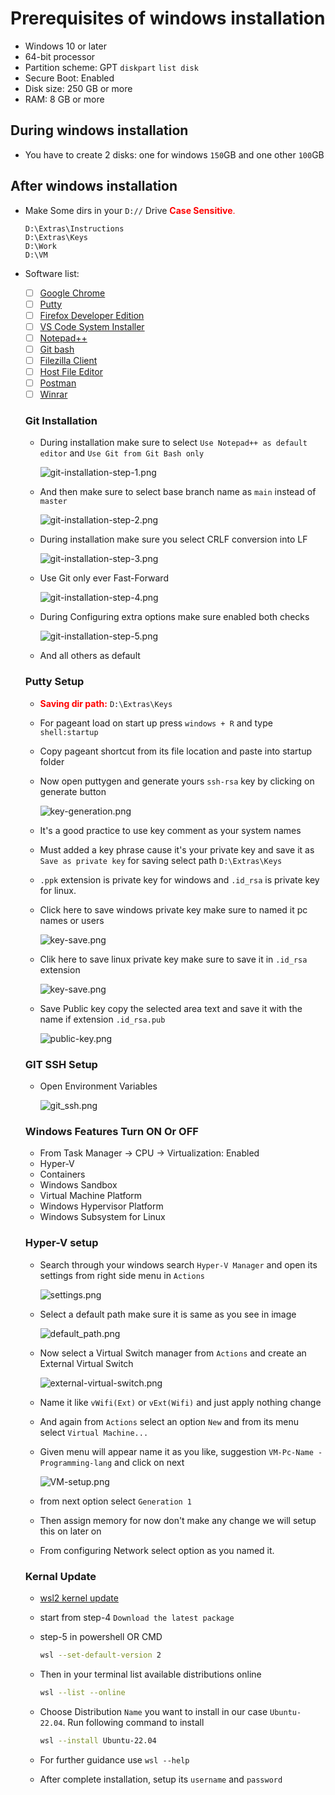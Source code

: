 # Prerequisites of windows installation
- Windows 10 or later
- 64-bit processor
- Partition scheme: GPT `diskpart` `list disk`
- Secure Boot: Enabled
- Disk size: 250 GB or more
- RAM: 8 GB or more

## During windows installation
- You have to create 2 disks: one for windows `150`GB and one other `100`GB

## After windows installation
- Make Some dirs in your `D://` Drive <span style="color: red;">**Case Sensitive**.</span>
  ```
  D:\Extras\Instructions
  D:\Extras\Keys
  D:\Work
  D:\VM
  ```
- Software list:
    - [ ] [Google Chrome](https://www.google.com/chrome/)
    - [ ] [Putty](https://www.putty.org/)
    - [ ] [Firefox Developer Edition](https://www.mozilla.org/en-US/firefox/developer/)
    - [ ] [VS Code System Installer](https://code.visualstudio.com/download)
    - [ ] [Notepad++](https://notepad-plus-plus.org/downloads/)
    - [ ] [Git bash](https://git-scm.com/downloads)
    - [ ] [Filezilla Client](https://filezilla-project.org/)
    - [ ] [Host File Editor](https://hostsfileeditor.com/)
    - [ ] [Postman](https://www.postman.com/)
    - [ ] [Winrar](https://www.win-rar.com/start.html?&L=0)

  ### Git Installation
    - During installation make sure to select `Use Notepad++ as default editor` and `Use Git from Git Bash only`

      ![git-installation-step-1.png](..%2Fimage%2Fgit%2Fgit-installation-step-1.png)
    - And then make sure to select base branch name as `main` instead of `master`

      ![git-installation-step-2.png](..%2Fimage%2Fgit%2Fgit-installation-step-2.png)
    - During installation make sure you select CRLF conversion into LF

      ![git-installation-step-3.png](..%2Fimage%2Fgit%2Fgit-installation-step-3.png)
    - Use Git only ever Fast-Forward

      ![git-installation-step-4.png](..%2Fimage%2Fgit%2Fgit-installation-step-4.png)
    - During Configuring extra options make sure enabled both checks

      ![git-installation-step-5.png](..%2Fimage%2Fgit%2Fgit-installation-step-5.png)
    - And all others as default

  ### Putty Setup
    - <span style="color: red;">**Saving dir path:**</span> `D:\Extras\Keys`
    - For pageant load on start up press `windows + R` and type `shell:startup`
    - Copy pageant shortcut from its file location and paste into startup folder
    - Now open puttygen and generate yours `ssh-rsa` key by clicking on generate button

      ![key-generation.png](../image/putty/key-generation.png)
    - It's a good practice to use key comment as your system names
    - Must added a key phrase cause it's your private key and save it as `Save as private key` for saving select path `D:\Extras\Keys`
    - `.ppk` extension is private key for windows and `.id_rsa` is private key for linux.
    - Click here to save windows private key make sure to named it pc names or users

      ![key-save.png](../image/putty/save-private-key-windows.png)

    - Clik here to save linux private key make sure to save it in `.id_rsa` extension

        ![key-save.png](../image/putty/save-private-key-linux.png)

    - Save Public key copy the selected area text and save it with the name if extension `.id_rsa.pub`

        ![public-key.png](../image/putty/save-public-key.png)

  ### GIT SSH Setup
    - Open Environment Variables

        ![git_ssh.png](..%2Fimage%2Fenvironment_variables%2Fgit_ssh.png)

  ### Windows Features Turn ON Or OFF
    - From Task Manager -> CPU -> Virtualization: Enabled
    - Hyper-V
    - Containers
    - Windows Sandbox
    - Virtual Machine Platform
    - Windows Hypervisor Platform
    - Windows Subsystem for Linux

  ### Hyper-V setup
    - Search through your windows search `Hyper-V Manager` and open its settings from right side menu in `Actions`

        ![settings.png](../image/Hyper-V/settings.png)
    - Select a default path make sure it is same as you see in image

        ![default_path.png](../image/Hyper-V/default_path.png)

    - Now select a Virtual Switch manager from `Actions` and create an External Virtual Switch

        ![external-virtual-switch.png](../image/Hyper-V/external-virtual-switch.png)
    - Name it like `vWifi(Ext)` or `vExt(Wifi)` and just apply nothing change
    - And again from `Actions` select an option `New` and from its menu select `Virtual Machine...`
    - Given menu will appear name it as you like, suggestion `VM-Pc-Name - Programming-lang` and click on next

       ![VM-setup.png](../image/Hyper-V/VM-setup.png)

    - from next option select `Generation 1`
    - Then assign memory for now don't make any change we will setup this on later on
    - From configuring Network select option as you named it.



  ### Kernal Update
    - [wsl2 kernel update](https://learn.microsoft.com/en-us/windows/wsl/install-manual)
    - start from step-4 `Download the latest package`
    - step-5 in powershell OR CMD

        ```bash
        wsl --set-default-version 2
        ```
    - Then in your terminal list available distributions online

        ```bash
        wsl --list --online
        ```
    - Choose Distribution `Name` you want to install in our case `Ubuntu-22.04`. Run following command to install

        ```bash
        wsl --install Ubuntu-22.04
        ```

    - For further guidance use `wsl --help`
    - After complete installation, setup its `username` and `password`


